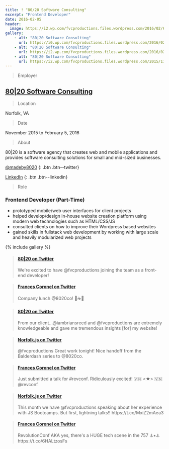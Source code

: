```yaml
---
title: ! "80/20 Software Consulting"
excerpt: "Frontend Developer"
date: 2016-02-05
header:
  image: https://i2.wp.com/fvcproductions.files.wordpress.com/2016/02/64e84044-e263-4dd1-94ac-ff1bf9a6d179.jpg
gallery:
    - alt: "80|20 Software Consulting"
      url: https://i0.wp.com/fvcproductions.files.wordpress.com/2016/02/4dfb4620-587f-486d-96fb-518bf9736736.jpg
    - alt: "80|20 Software Consulting"
      url: https://i2.wp.com/fvcproductions.files.wordpress.com/2016/02/64e84044-e263-4dd1-94ac-ff1bf9a6d179.jpg
    - alt: "80|20 Software Consulting"
      url: https://i2.wp.com/fvcproductions.files.wordpress.com/2015/11/norfolkjs-jan-2016-0032.jpg
---
```


> Employer

## <a title="80|20 Software Consulting" href="http://madeby8020.com" target="_blank">80|20 Software Consulting</a>

> Location

Norfolk, VA

> Date

November 2015 to February 5, 2016

> About

<p>80|20 is a software agency that creates web and mobile applications and provides software consulting solutions for small and mid-sized businesses.</p>

[<i class='fa fa-twitter'></i> @madeby8020](http://twitter.com/@madeby8020)
{: .btn .btn--twitter}

[<i class='fa fa-linkedin'></i> LinkedIn](http://linkedin.com/company/8020-consulting)
{: .btn .btn--linkedin}

> Role

### Frontend Developer (Part-Time)

- prototyped mobile/web user interfaces for client projects
- helped develop/design in-house website creation platform using modern web technologies such as HTML/CSS/JS
- consulted clients on how to improve their Wordpress based websites
- gained skills in fullstack web development by working with large scale and heavily modularized web projects

{% include gallery %}

<blockquote class="embedly-card"><h4><a href="https://twitter.com/madeby8020/status/669603319330021377">80|20 on Twitter</a></h4><p>We're excited to have @fvcproductions joining the team as a front-end developer!</p></blockquote>

<blockquote class="embedly-card"><h4><a href="https://twitter.com/fvcproductions/status/700371760663891968">Frances Coronel on Twitter</a></h4><p>Company lunch @8020co! 🍳☕️🍞</p></blockquote>

<blockquote class="embedly-card"><h4><a href="https://twitter.com/madeby8020/status/673989239827267586">80|20 on Twitter</a></h4><p>From our client...@iambriansreed and @fvcproductions are extremely knowledgeable and gave me tremendous insights [for] my website!</p></blockquote>

<blockquote class="embedly-card"><h4><a href="https://twitter.com/NorfolkJS/status/689321587045056512">Norfolk.js on Twitter</a></h4><p>@fvcproductions Great work tonight! Nice handoff from the Balderdash series to @8020co.</p></blockquote>

<blockquote class="embedly-card"><h4><a href="https://twitter.com/fvcproductions/status/684940206785589248">Frances Coronel on Twitter</a></h4><p>Just submitted a talk for #revconf. Ridiculously excited! 🇻🇳 &lt;★&gt; 🇻🇳 @revconf</p></blockquote>

<blockquote class="embedly-card"><h4><a href="https://twitter.com/NorfolkJS/status/685708460743389184">Norfolk.js on Twitter</a></h4><p>This month we have @fvcproductions speaking about her experience with JS Bootcamps. But first, lightning talks!! https://t.co/MxiZ2mAea3</p></blockquote>

<blockquote class="embedly-card"><h4><a href="https://twitter.com/fvcproductions/status/730577559054778368">Frances Coronel on Twitter</a></h4><p>RevolutionConf AKA yes, there's a HUGE tech scene in the 757 ⚓️⭑⚓️ https://t.co/6HALtzosFs</p></blockquote>

